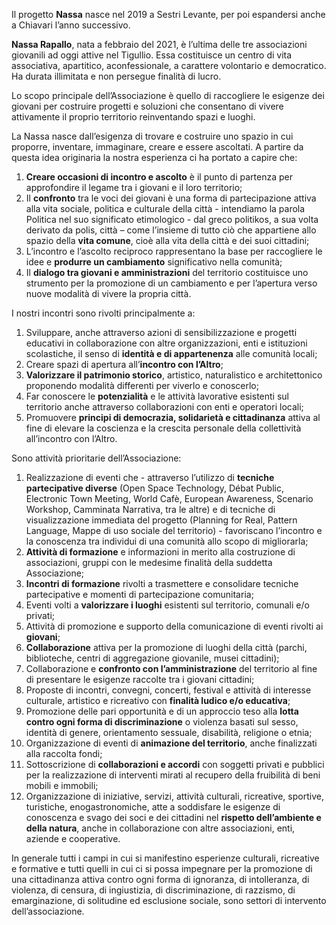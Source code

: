 Il progetto **Nassa** nasce nel 2019 a Sestri Levante, per poi espandersi anche a Chiavari l’anno successivo.

**Nassa Rapallo**, nata a febbraio del 2021, è l’ultima delle tre associazioni giovanili ad oggi attive nel Tigullio. Essa costituisce un centro di vita associativa, apartitico, aconfessionale, a carattere volontario e democratico. Ha durata illimitata e non persegue finalità di lucro.

Lo scopo principale dell’Associazione è quello di raccogliere le esigenze dei giovani per costruire progetti e soluzioni che consentano di vivere attivamente il proprio territorio reinventando spazi e luoghi.

La Nassa nasce dall’esigenza di trovare e costruire uno spazio in cui proporre, inventare, immaginare, creare e essere ascoltati. A partire da questa idea originaria la nostra esperienza ci ha portato a capire che:

1. **Creare occasioni di incontro e ascolto** è il punto di partenza per approfondire il legame tra i giovani e il loro territorio;
2. Il **confronto** tra le voci dei giovani è una forma di partecipazione attiva alla vita sociale, politica e culturale della città - intendiamo la parola Politica nel suo significato etimologico - dal greco politikos, a sua volta derivato da polis, città – come l’insieme di tutto ciò che appartiene allo spazio della **vita comune**, cioè alla vita della città e dei suoi cittadini;
3. L’incontro e l’ascolto reciproco rappresentano la base per raccogliere le idee e **produrre un cambiamento** significativo nella comunità;
4. Il **dialogo tra giovani e amministrazioni** del territorio costituisce uno strumento per la promozione di un cambiamento e per l’apertura verso nuove modalità di vivere la propria città.

I nostri incontri sono rivolti principalmente a:

1. Sviluppare, anche attraverso azioni di sensibilizzazione e progetti educativi in collaborazione con altre organizzazioni, enti e istituzioni scolastiche, il senso di **identità e di appartenenza** alle comunità locali;
2. Creare spazi di apertura all’**incontro con l’Altro**;
3. **Valorizzare il patrimonio storico**, artistico, naturalistico e architettonico proponendo modalità differenti per viverlo e conoscerlo;
4. Far conoscere le **potenzialità** e le attività lavorative esistenti sul territorio anche attraverso collaborazioni con enti e operatori locali;
5. Promuovere **principi di democrazia, solidarietà e cittadinanza** attiva al fine di elevare la coscienza e la crescita personale della collettività all’incontro con l’Altro.

Sono attività prioritarie dell’Associazione:

1. Realizzazione di eventi che - attraverso l’utilizzo di **tecniche partecipative diverse** (Open Space Technology, Débat Public, Electronic Town Meeting, World Cafè, European Awareness, Scenario Workshop, Camminata Narrativa, tra le altre) e di tecniche di visualizzazione immediata del progetto (Planning for Real, Pattern Language, Mappe di uso sociale del territorio) - favoriscano l’incontro e la conoscenza tra individui di una comunità allo scopo di migliorarla;
2. **Attività di formazione** e informazioni in merito alla costruzione di associazioni, gruppi con le medesime finalità della suddetta Associazione;
3. **Incontri di formazione** rivolti a trasmettere e consolidare tecniche partecipative e momenti di partecipazione comunitaria;
4. Eventi volti a **valorizzare i luoghi** esistenti sul territorio, comunali e/o privati;
5. Attività di promozione e supporto della comunicazione di eventi rivolti ai **giovani**;
6. **Collaborazione** attiva per la promozione di luoghi della città (parchi, biblioteche, centri di aggregazione giovanile, musei cittadini);
7. Collaborazione e **confronto con l’amministrazione** del territorio al fine di presentare le esigenze raccolte tra i giovani cittadini;
8. Proposte di incontri, convegni, concerti, festival e attività di interesse culturale, artistico e ricreativo con **finalità ludico e/o educativa**;
9. Promozione delle pari opportunità e di un approccio teso alla **lotta contro ogni forma di discriminazione** o violenza basati sul sesso, identità di genere, orientamento sessuale, disabilità, religione o etnia;
10. Organizzazione di eventi di **animazione del territorio**, anche finalizzati alla raccolta fondi;
11. Sottoscrizione di **collaborazioni e accordi** con soggetti privati e pubblici per la realizzazione di interventi mirati al recupero della fruibilità di beni mobili e immobili;
12. Organizzazione di iniziative, servizi, attività culturali, ricreative, sportive, turistiche, enogastronomiche, atte a soddisfare le esigenze di conoscenza e svago dei soci e dei cittadini nel **rispetto dell’ambiente e della natura**, anche in collaborazione con altre associazioni, enti, aziende e cooperative.

In generale tutti i campi in cui si manifestino esperienze culturali, ricreative e formative e tutti quelli in cui ci si possa impegnare per la promozione di una cittadinanza attiva contro ogni forma di ignoranza, di intolleranza, di violenza, di censura, di ingiustizia, di discriminazione, di razzismo, di emarginazione, di solitudine ed esclusione sociale, sono settori di intervento dell’associazione.
